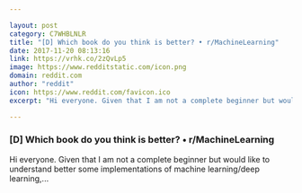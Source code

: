 ```yaml
---

layout: post
category: C7WHBLNLR
title: "[D] Which book do you think is better? • r/MachineLearning"
date: 2017-11-20 08:13:16
link: https://vrhk.co/2zQvLp5
image: https://www.redditstatic.com/icon.png
domain: reddit.com
author: "reddit"
icon: https://www.reddit.com/favicon.ico
excerpt: "Hi everyone. Given that I am not a complete beginner but would like to understand better some implementations of machine learning/deep learning,..."

---
```


### [D] Which book do you think is better? • r/MachineLearning

Hi everyone. Given that I am not a complete beginner but would like to understand better some implementations of machine learning/deep learning,...